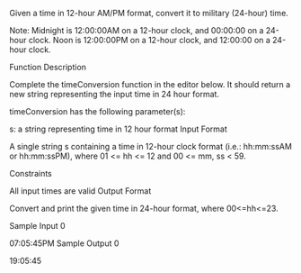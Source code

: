 Given a time in 12-hour AM/PM format, convert it to military (24-hour) time.

Note: Midnight is 12:00:00AM on a 12-hour clock, and 00:00:00 on a 24-hour clock. Noon is 12:00:00PM on a 12-hour clock, and 12:00:00 on a 24-hour clock.

Function Description

Complete the timeConversion function in the editor below. It should return a new string representing the input time in 24 hour format.

timeConversion has the following parameter(s):

s: a string representing time in 12 hour format
Input Format

A single string s containing a time in 12-hour clock format (i.e.: hh:mm:ssAM or hh:mm:ssPM), where 01 <= hh <= 12 and 00 <= mm, ss < 59.

Constraints

All input times are valid
Output Format

Convert and print the given time in 24-hour format, where 00<=hh<=23.

Sample Input 0

07:05:45PM
Sample Output 0

19:05:45